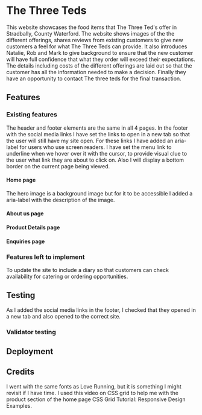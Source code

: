 # The Three Teds

This website showcases the food items that The Three Ted's offer in Stradbally, County Waterford.  The website shows images of the the different offerings, shares reviews from existing customers to give new customers a feel for what The Three Teds can provide.  It also introduces Natalie, Rob and Mark to give background to ensure that the new customer will have full confidence that what they order will exceed their expectations. The details including costs of the different offerings are laid out so that the customer has all the information needed to make a decision. Finally they have an opportunity to contact The three teds for the final transaction.

## Features

### Existing features
The header and footer elements are the same in all 4 pages.
In the footer with the social media links I have set the links to open in a new tab so that the user will still have my site open. For these links I have added an aria-label for users who use screen readers.
I have set the menu link to underline when we hover over it with the cursor, to provide visual clue to the user what link they are about to click on. Also I will display a bottom border on the current page being viewed.
#### Home page
The hero image is a background image but for it to be accessible I added a aria-label with the description of the image.

#### About us page

#### Product Details page

#### Enquiries page

### Features left to implement
To update the site to include a diary so that customers can check availability for catering or ordering opportunities.

## Testing
As I added the social media links in the footer, I checked that they opened in a new tab and also opened to the correct site.
 

### Validator testing

## Deployment

## Credits
I went with the same fonts as Love Running, but it is something I might revisit if I have time.
I used this video on CSS grid to help me with the product section of the home page CSS Grid Tutorial: Responsive Design Examples.

